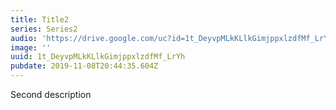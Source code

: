 ```yaml
---
title: Title2
series: Series2
audio: 'https://drive.google.com/uc?id=1t_DeyvpMLkKLlkGimjppxlzdfMf_LrYh'
image: ''
uuid: 1t_DeyvpMLkKLlkGimjppxlzdfMf_LrYh
pubdate: 2019-11-08T20:44:35.604Z
---
```

Second description

